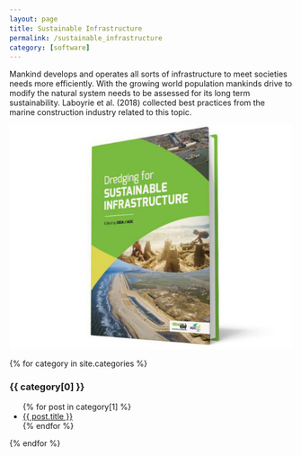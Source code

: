 ```yaml
---
layout: page
title: Sustainable Infrastructure
permalink: /sustainable_infrastructure
category: [software]
---
```


Mankind develops and operates all sorts of infrastructure to meet societies needs more efficiently. With the growing world population mankinds drive to modify the natural system needs to be assessed for its long term sustainability. Laboyrie et al. (2018) collected best practices from the marine construction industry related to this topic.

<img src="assets/images/Dredging_for_Sustainable_Infrastructure.png" alt="Dredging for Sustainable Infrastructure">

{% for category in site.categories %}
  <h3>{{ category[0] }}</h3>
  <ul>
    {% for post in category[1] %}
      <li><a href="{{ post.url }}">{{ post.title }}</a></li>
    {% endfor %}
  </ul>
{% endfor %}